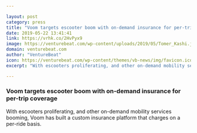 ```yaml
---

layout: post
category: press
title: "Voom targets escooter boom with on-demand insurance for per-trip coverage"
date: 2019-05-22 13:41:41
link: https://vrhk.co/2HvPyx9
image: https://venturebeat.com/wp-content/uploads/2019/05/Tomer_Kashi.jpg?w=1200&strip=all
domain: venturebeat.com
author: "VentureBeat"
icon: https://venturebeat.com/wp-content/themes/vb-news/img/favicon.ico
excerpt: "With escooters proliferating, and other on-demand mobility services booming, Voom has built a custom insurance platform that charges on a per-ride basis."

---
```


### Voom targets escooter boom with on-demand insurance for per-trip coverage

With escooters proliferating, and other on-demand mobility services booming, Voom has built a custom insurance platform that charges on a per-ride basis.